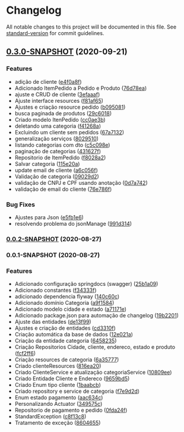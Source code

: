 # Changelog

All notable changes to this project will be documented in this file. See [standard-version](https://github.com/conventional-changelog/standard-version) for commit guidelines.

## [0.3.0-SNAPSHOT](https://github.com/denissoliveira/logistic-api/compare/v0.0.2-SNAPSHOT...v0.3.0-SNAPSHOT) (2020-09-21)


### Features

* adição de cliente ([e4f0a8f](https://github.com/denissoliveira/logistic-api/commit/e4f0a8f5b1aa036aac77715d3b6dd7eac0ff8276))
* Adicionado ItemPedido a Pedido e Produto ([76d78ea](https://github.com/denissoliveira/logistic-api/commit/76d78ea7bce575d98a5c49c835d3d94de31c48ae))
* ajuste e CRUD de cliente ([3efaaaf](https://github.com/denissoliveira/logistic-api/commit/3efaaafad7bb05377fb98fc8de6a7f166b3dd76f))
* Ajuste interface resources ([f81af65](https://github.com/denissoliveira/logistic-api/commit/f81af65a3a54f220ffe52bdd0e04140fc396fba0))
* Ajustes e criação resource pedido ([b095081](https://github.com/denissoliveira/logistic-api/commit/b0950810862dd41d237c59353a060c67bbd59086))
* busca paginada de produtos ([29c6018](https://github.com/denissoliveira/logistic-api/commit/29c60182cf1092bbeeaddc163003d9c714426180))
* Criado modelo ItenPedido ([cc0ae3b](https://github.com/denissoliveira/logistic-api/commit/cc0ae3beeb5c8ce6454288b551d4111ef1d2038e))
* deletando uma categoria ([f41268a](https://github.com/denissoliveira/logistic-api/commit/f41268ad5592c09257a6c61a9e93b5247d2e12d5))
* Excluindo um cliente sem pedidos ([67a7132](https://github.com/denissoliveira/logistic-api/commit/67a7132d195504c7ea45a4af6ebac4b2543f19ce))
* generalização serviços ([8029510](https://github.com/denissoliveira/logistic-api/commit/8029510d059a459efa32b4c211bdd7e332cd1822))
* listando categorias com dto ([c5c098e](https://github.com/denissoliveira/logistic-api/commit/c5c098e89aa4ff1c34a04b37e7c67eabe26eafe9))
* paginação de categorias ([431627f](https://github.com/denissoliveira/logistic-api/commit/431627fe538d5a56dc11f7e0da8fc396417a8b13))
* Repositorio de ItemPedido ([f8028a2](https://github.com/denissoliveira/logistic-api/commit/f8028a24b0404820b0ab361c87c931b80a2d3023))
* Salvar categoria ([115e20a](https://github.com/denissoliveira/logistic-api/commit/115e20a1278012cdb0ef7b33673d394e0df57363))
* update email de cliente ([a6c056f](https://github.com/denissoliveira/logistic-api/commit/a6c056f2f1d9211699a7ee5d04776ebea32e9181))
* Validação de categoria ([09029d2](https://github.com/denissoliveira/logistic-api/commit/09029d2de6f08e0c0fa54d9546792785bf5caf7c))
* validação de CNPJ e CPF usando anotação ([0d7a742](https://github.com/denissoliveira/logistic-api/commit/0d7a7423568beee886bf6a1f1a75bc1d23330d7f))
* validação de email do cliente ([76e786f](https://github.com/denissoliveira/logistic-api/commit/76e786f56fd4f3b308ef51df79dedae1f2a4c989))


### Bug Fixes

* Ajustes para Json ([e5fb1e6](https://github.com/denissoliveira/logistic-api/commit/e5fb1e6f4146781333d44510557e479fc399ebc9))
* resolvendo problema do jsonManage ([991d314](https://github.com/denissoliveira/logistic-api/commit/991d3145323721bede75c269531ddcfbdfec562f))

### [0.0.2-SNAPSHOT](https://github.com/denissoliveira/logistic-api/compare/v0.0.1-SNAPSHOT...v0.0.2-SNAPSHOT) (2020-08-27)

### 0.0.1-SNAPSHOT (2020-08-27)


### Features

* Adicionado configuração springdocs (swagger) ([25b1a09](https://github.com/denissoliveira/logistic-api/commit/25b1a09d828cc13dfc1c4c45c24de2a4ea6bab9b))
* Adicionado constantes ([f34333f](https://github.com/denissoliveira/logistic-api/commit/f34333f17b65cb33228445ee7ad827265ea467a7))
* adicionado dependencia flyway ([140c60c](https://github.com/denissoliveira/logistic-api/commit/140c60c1f691e473b2342dd76bb247f549778cbb))
* Adicionado domínio Categoria ([a9f1584](https://github.com/denissoliveira/logistic-api/commit/a9f1584338e3e5b54ab5b2a9faf69469c6458d25))
* Adicionado modelo cidade e estado ([a71171e](https://github.com/denissoliveira/logistic-api/commit/a71171e539f3caa460339b1f4c78e1b8db9bd444))
* Adicionado package.json para automação de changelog ([19b2201](https://github.com/denissoliveira/logistic-api/commit/19b2201ef0c28e5b062df05849a821dbd9367ca1))
* Ajuste das entidades ([de13f99](https://github.com/denissoliveira/logistic-api/commit/de13f995c5cae0699583a48f12465cc1a04e6b00))
* Ajustes e criação de entidades ([cd3310f](https://github.com/denissoliveira/logistic-api/commit/cd3310f617c4d199c6b6355d32e939995c49c36c))
* Criação automática da base de dados ([12e021a](https://github.com/denissoliveira/logistic-api/commit/12e021a3c2fd8628ee35f16dee19e03c96d9bda1))
* Criação da entidade categoria ([6458235](https://github.com/denissoliveira/logistic-api/commit/645823589fdb5cc9990161867a96166669ba5f55))
* Criação Repositorios Cidade, cliente, endereco, estado e produto ([fcf2ff6](https://github.com/denissoliveira/logistic-api/commit/fcf2ff6de20f3f9492a386ef73bf7df28b84a0db))
* Criação resources de categoria ([6a35777](https://github.com/denissoliveira/logistic-api/commit/6a357776b8cae3c82984b1c423d7881293d9ba9b))
* Criado clienteResources ([816ea20](https://github.com/denissoliveira/logistic-api/commit/816ea20fde555dee927d7ec720af60027788546f))
* Criado ClienteService e atualização  categoriaService ([10809ee](https://github.com/denissoliveira/logistic-api/commit/10809eef680d0f69477b165e9d97fce449a11439))
* Criado Entidade Cliente e Endereco ([9659bd5](https://github.com/denissoliveira/logistic-api/commit/9659bd597c405600fa21589f44d11a345c4728c6))
* Criado Enum tipo cliente ([1baabcb](https://github.com/denissoliveira/logistic-api/commit/1baabcb46f30f06f5c2ea69e64ff96dd8d2b621f))
* Criado repository e service de categoria ([f7e9d2d](https://github.com/denissoliveira/logistic-api/commit/f7e9d2d0ec1317328767406ffee0035c080504f9))
* Enum estado pagamento ([aac634c](https://github.com/denissoliveira/logistic-api/commit/aac634c0b48ad211c5ff20e026b8fa8486b8dfef))
* Personalizando Actuator ([349575c](https://github.com/denissoliveira/logistic-api/commit/349575c37e376ed6ed4ad67330c99f25d2faeedd))
* Repositorio de pagamento e pedido ([0fda24f](https://github.com/denissoliveira/logistic-api/commit/0fda24f59210cbca682b89c3c32f50387f6794d4))
* StandardException ([c8f13c8](https://github.com/denissoliveira/logistic-api/commit/c8f13c8b1287048ecdf393e971c0b6caf800d0ec))
* Tratamento de exceção ([8604655](https://github.com/denissoliveira/logistic-api/commit/86046553e8d010e93c624eb5ec6c930e0ac0a4c1))
